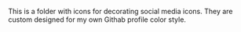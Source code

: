 This is a folder with icons for decorating social media icons.
They are custom designed for my own Githab profile color style.
